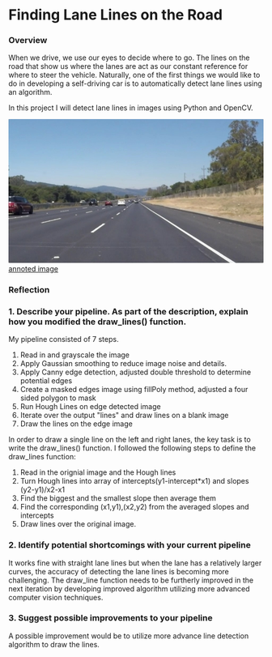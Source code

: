 # **Finding Lane Lines on the Road** 

### Overview
When we drive, we use our eyes to decide where to go. The lines on the road that show us where the lanes are act as our constant reference for where to steer the vehicle. Naturally, one of the first things we would like to do in developing a self-driving car is to automatically detect lane lines using an algorithm.

In this project I will detect lane lines in images using Python and OpenCV.

![original image](https://github.com/zmandyhe/find-lane-lines/blob/master/test_images/solidWhiteRight.jpg)[annoted image](https://github.com/zmandyhe/find-lane-lines/blob/master/test_images_output/solidWhiteRight.jpg.png)


### Reflection

### 1. Describe your pipeline. As part of the description, explain how you modified the draw_lines() function.

My pipeline consisted of 7 steps. 
1. Read in and grayscale the image
2.  Apply Gaussian smoothing to reduce image noise and details.
3.  Apply Canny edge detection, adjusted double threshold to determine potential edges
4. Create a masked edges image using fillPoly method, adjusted a four sided polygon to mask
5. Run Hough Lines on edge detected image
6. Iterate over the output "lines" and draw lines on a blank image 
7.  Draw the lines on the edge image

In order to draw a single line on the left and right lanes, the key task is to write the draw_lines() function.  I followed the following steps to define the draw_lines function:
1. Read in the orignial image and the Hough lines 
2. Turn Hough lines into array of intercepts(y1-intercept*x1) and slopes (y2-y1)/x2-x1
3. Find the biggest and the smallest slope then average them
5. Find the corresponding (x1,y1),(x2,y2) from the averaged slopes and intercepts
6. Draw lines over the original image.


### 2. Identify potential shortcomings with your current pipeline

It works fine with straight lane lines but when the lane has a relatively larger curves, the accuracy of detecting the lane lines is becoming more challenging. The draw_line function needs to be furtherly improved in the next iteration by developing improved algorithm utilizing more advanced computer vision techniques.

### 3. Suggest possible improvements to your pipeline

A possible improvement would be to utilize more advance line detection algorithm to draw the lines.
